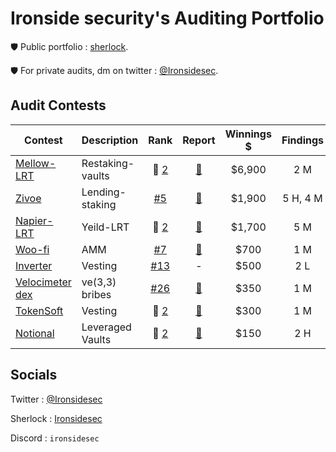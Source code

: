 # Ironside security's Auditing Portfolio

🛡️ Public portfolio : [sherlock](https://audits.sherlock.xyz/watson/Ironsidesec).

🛡️ For private audits, dm on twitter : [@Ironsidesec](https://x.com/Ironsidesec).


## Audit Contests
|Contest|Description|Rank|Report|Winnings $|Findings|
|-------|-----------|:--:|:----:|:----:|:------:|
|[Mellow-LRT](https://audits.sherlock.xyz/contests/423)|Restaking-vaults| 🥈 [2](https://audits.sherlock.xyz/contests/423/leaderboard) |[📄](https://github.com/search?q=repo%3Asherlock-audit%2F2024-06-mellow-judging+ironsidesec+label%3AReward+++&type=issues&state=closed)| $6,900 | 2 M |
|[Zivoe](https://audits.sherlock.xyz/contests/280)|Lending-staking|  [#5](https://audits.sherlock.xyz/contests/280/leaderboard) |[📄](https://github.com/search?q=repo%3Asherlock-audit%2F2024-03-zivoe-judging+ironsidesec+label%3AReward&type=issues)| $1,900 | 5 H, 4 M |
|[Napier-LRT](https://audits.sherlock.xyz/contests/369)|Yeild-LRT| 🥈 [2](https://audits.sherlock.xyz/contests/369/leaderboard)|[📄](https://github.com/search?q=repo%3Asherlock-audit%2F2024-05-napier-update-judging+ironsidesec+label%3Areward&type=issues)| $1,700 | 5 M |
|[Woo-fi](https://audits.sherlock.xyz/contests/277)|AMM|  [#7](https://audits.sherlock.xyz/contests/277/leaderboard)|[📄](https://github.com/sherlock-audit/2024-03-woofi-swap-judging/issues/162)| $700 | 1 M |
|[Inverter](https://app.hats.finance/audit-competitions/inverter-network-0xe47e52c4fea05e555920f1dcdcc6fb8eca103eeb/scope)|Vesting| [#13](https://app.hats.finance/audit-competitions/inverter-network-0xe47e52c4fea05e555920f1dcdcc6fb8eca103eeb/leaderboard)| - | $500 | 2 L |
|[Velocimeter dex](https://audits.sherlock.xyz/contests/442)|ve(3,3) bribes|  [#26](https://audits.sherlock.xyz/contests/442/leaderboard)|[📄](https://github.com/sherlock-audit/2024-06-velocimeter-judging/issues/442)| $350 | 1 M |
|[TokenSoft](https://audits.sherlock.xyz/contests/285)|Vesting| 🥈 [2](https://audits.sherlock.xyz/contests/285/leaderboard)|[📄](https://github.com/sherlock-audit/2024-05-tokensoft-distributor-contracts-update-judging/issues/26)| $300 | 1 M |
|[Notional](https://audits.sherlock.xyz/contests/446)|Leveraged Vaults| 🥈 [2](https://audits.sherlock.xyz/contests/446/leaderboard)|[📄](https://github.com/search?q=repo%3Asherlock-audit%2F2024-06-leveraged-vaults-judging+ironsidesec+label%3AReward+++&type=issues&state=closed)| $150 | 2 H |

## Socials

Twitter : [@Ironsidesec](https://x.com/Ironsidesec)

Sherlock : [Ironsidesec](https://audits.sherlock.xyz/watson/Ironsidesec)

Discord : `ironsidesec`
